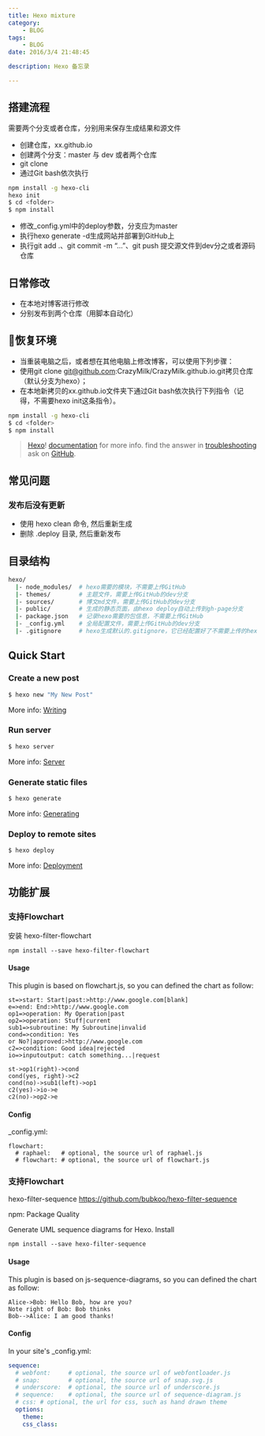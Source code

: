 ```yaml
---
title: Hexo mixture
category:   
    - BLOG
tags:
    - BLOG
date: 2016/3/4 21:48:45

description: Hexo 备忘录

---
```


## 搭建流程
 需要两个分支或者仓库，分别用来保存生成结果和源文件
 - 创建仓库，xx.github.io
 - 创建两个分支：master 与 dev 或者两个仓库
 - git clone
 - 通过Git bash依次执行

``` bash
npm install -g hexo-cli
hexo init
$ cd <folder>
$ npm install
```

 - 修改_config.yml中的deploy参数，分支应为master
 - 执行hexo generate -d生成网站并部署到GitHub上
 - 执行git add .、git commit -m “…”、git push 提交源文件到dev分之或者源码仓库

<!--more-->

## 日常修改
 - 在本地对博客进行修改
 - 分别发布到两个仓库（用脚本自动化）

## 恢复环境
 - 当重装电脑之后，或者想在其他电脑上修改博客，可以使用下列步骤：
 - 使用git clone git@github.com:CrazyMilk/CrazyMilk.github.io.git拷贝仓库（默认分支为hexo）；
 - 在本地新拷贝的xx.github.io文件夹下通过Git bash依次执行下列指令（记得，不需要hexo init这条指令）。
``` bash
npm install -g hexo-cli
$ cd <folder>
$ npm install
```


>  [Hexo](https://hexo.io/)!
>  [documentation](https://hexo.io/docs/) for more info.
>  find the answer in [troubleshooting](https://hexo.io/docs/troubleshooting.html)
>  ask on [GitHub](https://github.com/hexojs/hexo/issues).


## 常见问题

### 发布后没有更新
- 使用 hexo clean 命令, 然后重新生成
- 删除 .deploy 目录, 然后重新发布


## 目录结构

``` bash
hexo/
  |- node_modules/  # hexo需要的模块，不需要上传GitHub
  |- themes/        # 主题文件，需要上传GitHub的dev分支
  |- sources/       # 博文md文件，需要上传GitHub的dev分支
  |- public/        # 生成的静态页面，由hexo deploy自动上传到gh-page分支
  |- package.json   # 记录hexo需要的包信息，不需要上传GitHub
  |- _config.yml    # 全局配置文件，需要上传GitHub的dev分支
  |- .gitignore     # hexo生成默认的.gitignore，它已经配置好了不需要上传的hexo文件
```

## Quick Start

### Create a new post

``` bash
$ hexo new "My New Post"
```

More info: [Writing](https://hexo.io/docs/writing.html)

### Run server

``` bash
$ hexo server
```

More info: [Server](https://hexo.io/docs/server.html)

### Generate static files

``` bash
$ hexo generate
```

More info: [Generating](https://hexo.io/docs/generating.html)

### Deploy to remote sites

``` bash
$ hexo deploy
```

More info: [Deployment](https://hexo.io/docs/deployment.html)


## 功能扩展

### 支持Flowchart

安装 hexo-filter-flowchart

```shell
npm install --save hexo-filter-flowchart
```


#### Usage

This plugin is based on flowchart.js, so you can defined the chart as follow:

```flow
st=>start: Start|past:>http://www.google.com[blank]
e=>end: End:>http://www.google.com
op1=>operation: My Operation|past
op2=>operation: Stuff|current
sub1=>subroutine: My Subroutine|invalid
cond=>condition: Yes
or No?|approved:>http://www.google.com
c2=>condition: Good idea|rejected
io=>inputoutput: catch something...|request

st->op1(right)->cond
cond(yes, right)->c2
cond(no)->sub1(left)->op1
c2(yes)->io->e
c2(no)->op2->e
```


#### Config

_config.yml:
```
flowchart:
  # raphael:   # optional, the source url of raphael.js
  # flowchart: # optional, the source url of flowchart.js
```

### 支持Flowchart
hexo-filter-sequence
https://github.com/bubkoo/hexo-filter-sequence

npm: Package Quality

Generate UML sequence diagrams for Hexo.
Install
```shell
npm install --save hexo-filter-sequence
```

#### Usage

This plugin is based on js-sequence-diagrams, so you can defined the chart as follow:

```sequence
Alice->Bob: Hello Bob, how are you?
Note right of Bob: Bob thinks
Bob-->Alice: I am good thanks!
```


#### Config

In your site's _config.yml:

```yaml
sequence:
  # webfont:     # optional, the source url of webfontloader.js
  # snap:        # optional, the source url of snap.svg.js
  # underscore:  # optional, the source url of underscore.js
  # sequence:    # optional, the source url of sequence-diagram.js
  # css: # optional, the url for css, such as hand drawn theme 
  options: 
    theme: 
    css_class: 
```


